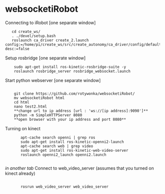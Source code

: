 # websocketiRobot

Connecting to iRobot [one separate window]

```
   cd create_ws/
   . ./devel/setup.bash
   roslaunch ca_driver create_2.launch config:=/home/pi/create_ws/src/create_autonomy/ca_driver/config/default.yaml desc:=false

```

Setup rosbridge  [one separate window]

```
    sudo apt-get install ros-kinetic-rosbridge-suite -y
    roslaunch rosbridge_server rosbridge_websocket.launch 

```

Start python webserver  [one separate window]  

```
    
    git clone https://github.com/rotywonka/websocketiRobot/
    mv websocketiRobot html 
    cd html
    nano test2.html
    **change url to ip address [url : 'ws://[ip address]:9090']**
    python -m SimpleHTTPServer 8080
    **open browser with your ip address and port 8080**

```

Turning on kinect  

```
       apt-cache search openni | grep ros
       sudo apt-get install ros-kinetic-openni2-launch
       apt-cache search web | grep video
       sudo apt-get install ros-kinetic-web-video-server
       roslaunch openni2_launch openni2.launch
       
```

*in another tab* Connect to web_video_server (assumes that you turned on kinect already)

```

       rosrun web_video_server web_video_server

```
       

